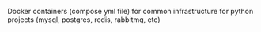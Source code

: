 Docker containers (compose yml file) for common infrastructure for python projects (mysql, postgres, redis, rabbitmq, etc)
